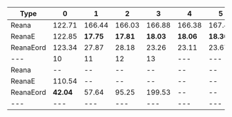 | Type | 0 | 1 | 2 | 3 | 4 | 5 | 6 | 7 | 8 | 9 |
|---|---|---|---|---|---|---|---|---|---|---|
| Reana | 122.71 | 166.44 | 166.03 | 166.88 | 166.38 | 167.47 | 169.20 | 174.49 | 204.92 | 350.56 |
| ReanaE | 122.85 | **17.75** | **17.81** | **18.03** | **18.06** | **18.30** | **18.81** | **20.11** | **22.42** | **29.78** |
| ReanaEord | 123.34 | 27.87 | 28.18 | 23.26 | 23.11 | 23.67 | 24.28 | 25.48 | 27.67 | 33.08 |
| --- | 10 | 11 | 12 | 13 | --- | --- | --- | --- | --- | --- |
| Reana | -- | -- | -- | -- | -- | -- | -- | -- | -- | -- |
| ReanaE | 110.54 | -- | -- | -- | -- | -- | -- | -- | -- | -- |
| ReanaEord | **42.04** | 57.64 | 95.25 | 199.53 | -- | -- | -- | -- | -- | -- |
|---|---|---|---|---|---|---|---|---|---|---|
